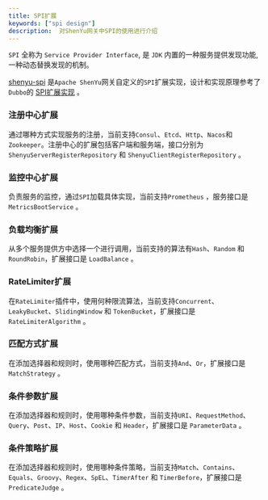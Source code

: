 ```yaml
---
title: SPI扩展
keywords: ["spi design"]
description:  对ShenYu网关中SPI的使用进行介绍
---
```


`SPI` 全称为 `Service Provider Interface`, 是 `JDK` 内置的一种服务提供发现功能, 一种动态替换发现的机制。

[shenyu-spi](https://github.com/apache/incubator-shenyu/tree/master/shenyu-spi) 是`Apache ShenYu`网关自定义的`SPI`扩展实现，设计和实现原理参考了`Dubbo`的 [SPI扩展实现](https://dubbo.apache.org/zh/docs/v2.7/dev/impls/) 。


### 注册中心扩展

通过哪种方式实现服务的注册，当前支持`Consul`、`Etcd`、`Http`、`Nacos`和`Zookeeper`。注册中心的扩展包括客户端和服务端，接口分别为 `ShenyuServerRegisterRepository` 和 `ShenyuClientRegisterRepository` 。

### 监控中心扩展

负责服务的监控，通过`SPI`加载具体实现，当前支持`Prometheus` ，服务接口是 `MetricsBootService` 。

### 负载均衡扩展

从多个服务提供方中选择一个进行调用，当前支持的算法有`Hash`、`Random` 和 `RoundRobin`，扩展接口是 `LoadBalance` 。


### RateLimiter扩展

在`RateLimiter`插件中，使用何种限流算法，当前支持`Concurrent`、`LeakyBucket`、`SlidingWindow` 和 `TokenBucket`，扩展接口是 `RateLimiterAlgorithm` 。


### 匹配方式扩展

在添加选择器和规则时，使用哪种匹配方式，当前支持`And`、`Or`，扩展接口是 `MatchStrategy` 。


### 条件参数扩展

在添加选择器和规则时，使用哪种条件参数，当前支持`URI`、`RequestMethod`、`Query`、`Post`、`IP`、`Host`、`Cookie` 和 `Header`，扩展接口是 `ParameterData` 。


### 条件策略扩展

在添加选择器和规则时，使用哪种条件策略，当前支持`Match`、`Contains`、`Equals`、`Groovy`、`Regex`、`SpEL`、`TimerAfter` 和 `TimerBefore`，扩展接口是 `PredicateJudge` 。
